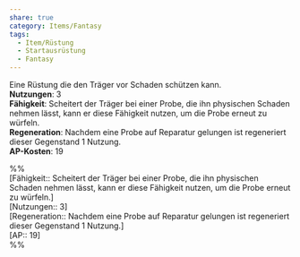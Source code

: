 ```yaml
---
share: true
category: Items/Fantasy
tags:
  - Item/Rüstung
  - Startausrüstung
  - Fantasy
---
```

  
Eine Rüstung die den Träger vor Schaden schützen kann.  
**Nutzungen**:  3  
**Fähigkeit**: Scheitert der Träger bei einer Probe, die ihn physischen Schaden nehmen lässt, kann er diese Fähigkeit nutzen, um die Probe erneut zu würfeln.  
**Regeneration**: Nachdem eine Probe auf Reparatur gelungen ist regeneriert dieser Gegenstand 1 Nutzung.  
**AP-Kosten**: 19  
  
%%  
[Fähigkeit:: Scheitert der Träger bei einer Probe, die ihn physischen Schaden nehmen lässt, kann er diese Fähigkeit nutzen, um die Probe erneut zu würfeln.]  
[Nutzungen:: 3]  
[Regeneration:: Nachdem eine Probe auf Reparatur gelungen ist regeneriert dieser Gegenstand 1 Nutzung.]   
[AP:: 19]  
%%